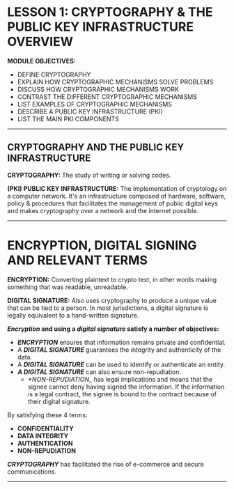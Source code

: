 # LESSON 1: CRYPTOGRAPHY & THE PUBLIC KEY INFRASTRUCTURE OVERVIEW #

**MODULE OBJECTIVES:**
- DEFINE CRYPTOGRAPHY  
- EXPLAIN HOW CRYPTOGRAPHIC MECHANISMS SOLVE PROBLEMS  
- DISCUSS HOW CRYPTOGRAPHIC MECHANISMS WORK  
- CONTRAST THE DIFFERENT CRYPTOGRAPHIC MECHANISMS  
- LIST EXAMPLES OF CRYPTOGRAPHIC MECHANISMS  
- DESCRIBE A PUBLIC KEY INFRASTRUCTURE (PKI)  
- LIST THE MAIN PKI COMPONENTS  

---

## CRYPTOGRAPHY AND THE PUBLIC KEY INFRASTRUCTURE ##

**CRYPTOGRAPHY:** The study of writing or solving codes. 

**(PKI) PUBLIC KEY INFRASTRUCTURE:** The implementation of cryptology on a computer network. It's an infrastructure composed of hardware, software, policy & procedures that facilitates the management of public digital keys and makes cryptography over a network and the internet possible.

---

# ENCRYPTION, DIGITAL SIGNING AND RELEVANT TERMS ##

**ENCRYPTION:** Converting plaintext to crypto text, in other words making something that was readable, unreadable.  
  
**DIGITAL SIGNATURE:** Also uses cryptography to produce a unique value that can be tied to a person. In most jurisdictions, a digital signature is legally equivalent to a hand-written signature.  

**_Encryption_ and using a _digital signature_ satisfy a number of objectives:**  
- **_ENCRYPTION_** ensures that information remains private and confidential.
- A **_DIGITAL SIGNATURE_** guarantees the integrity and authenticity of the data.
- A **_DIGITAL SIGNATURE_** can be used to identify or authenticate an entity.
- **_A DIGITAL SIGNATURE_** can also ensure non-repudiation.
    - _**NON-REPUDIATION*__ has legal implications and means that the signee cannot deny having signed the information. If the information is a legal contract, the signee is bound to the contract because of their digital signature.

By satisfying these 4 terms:  

- **CONFIDENTIALITY**
- **DATA INTEGRITY**
- **AUTHENTICATION**
- **NON-REPUDIATION**

_**CRYPTOGRAPHY**_ has facilitated the rise of e-commerce and secure communications.

---


